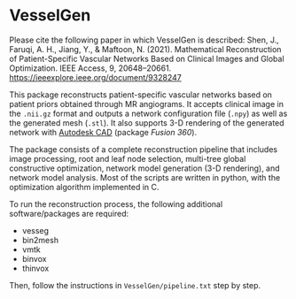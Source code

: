 # VesselGen

Please cite the following paper in which VesselGen is described:
Shen, J., Faruqi, A. H., Jiang, Y., & Maftoon, N. (2021). Mathematical Reconstruction of Patient-Specific Vascular Networks Based on Clinical Images and Global Optimization. IEEE Access, 9, 20648–20661. 
https://ieeexplore.ieee.org/document/9328247 

This package reconstructs patient-specific vascular networks based on patient priors obtained through MR angiograms. It accepts clinical image in the `.nii.gz` format and outputs a network configuration file (`.npy`) as well as the generated mesh (`.stl`). It also supports 3-D rendering of the generated network with [Autodesk CAD](https://www.autodesk.in/) (package *Fusion 360*).

The package consists of a complete reconstruction pipeline that includes image processing, root and leaf node selection, multi-tree global constructive optimization, network model generation (3-D rendering), and network model analysis. Most of the scripts are written in python, with the optimization algorithm implemented in C.

To run the reconstruction process, the following additional software/packages are required:
* vesseg
* bin2mesh
* vmtk
* binvox
* thinvox

Then, follow the instructions in `VesselGen/pipeline.txt` step by step.
